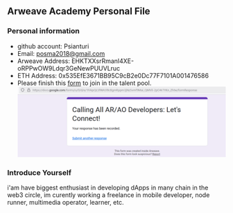 
## Arweave Academy Personal File

### Personal information

- github account: Psianturi
- Email: posma2018@gmail.com
- Arweave Address: EHKTXXsrRmanl4XE-oRPPwOW9Ldqr3GeNewPUUVLruc
- ETH Address: 0x535EfE3671BB95C9cB2e0Dc77F7101A001476586
- Please finish this [form](https://docs.google.com/forms/d/e/1FAIpQLSfWA5fIIcBgmRppm3jNz5vmf9Mai_QMVil-2pO4r7YKn_Zhtw/viewform?usp=sf_link) to join in the talent pool.
![alt text](image.png)


### Introduce Yourself
 i'am have biggest enthusiast in developing dApps in many chain in the web3 circle, im curently working a freelance in mobile developer, node runner, multimedia operator, learner, etc.
